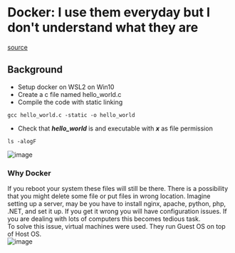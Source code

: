 # Docker: I use them everyday but I don't understand what they are
[source](https://youtu.be/0oEsMwSxBsk)
## Background
- Setup docker on WSL2 on Win10
- Create a c file named hello_world.c
- Compile the code with static linking
```
gcc hello_world.c -static -o hello_world
```
- Check that **_hello_world_** is and executable with _**x**_ as file permission
```
ls -alogF
```
![image](https://user-images.githubusercontent.com/31771892/161368236-e993b0ad-eeb4-4a7f-b834-5f13cf7e7d1e.png)

### Why Docker
If you reboot your system these files will still be there. There is a possibility that you might delete some file or put files in wrong location.
Imagine setting up a server, may be you have to install nginx, apache, python, php, .NET, and set it up. If you get it wrong you will have configuration issues. If you are dealing with lots of computers this becomes tedious task.<br/>
To solve this issue, virtual machines were used. They run Guest OS on top of Host OS.<br/>
![image](https://user-images.githubusercontent.com/31771892/161369122-64f1abd5-e3b6-4acb-a58d-aabee3b33eec.png)


